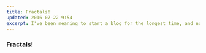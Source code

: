 ```yaml
---
title: Fractals!
updated: 2016-07-22 9:54
excerpt: I've been meaning to start a blog for the longest time, and now with school out the way I've finally got this thing up and running.
---
```

### Fractals!

